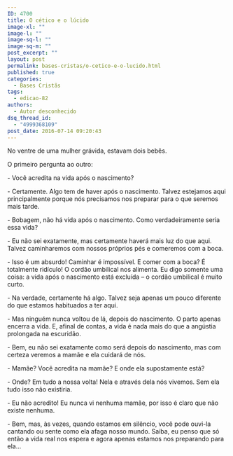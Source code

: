 ```yaml
---
ID: 4700
title: O cético e o lúcido
image-xl: ""
image-l: ""
image-sq-l: ""
image-sq-m: ""
post_excerpt: ""
layout: post
permalink: bases-cristas/o-cetico-e-o-lucido.html
published: true
categories:
  - Bases Cristãs
tags:
  - edicao-82
authors:
  - Autor desconhecido
dsq_thread_id:
  - "4999368109"
post_date: 2016-07-14 09:20:43
---
```

<p class="p1"><span class="s1">No ventre de uma mulher grávida, estavam dois bebês.</span></p>

<p class="p1"><span class="s1">O primeiro pergunta ao outro:</span></p>

<p class="p1"><span class="s1">- Você acredita na vida após o nascimento?</span></p>

<p class="p1"><span class="s1">- Certamente. Algo tem de haver após o nascimento. Talvez estejamos aqui principalmente porque nós precisamos nos preparar para o que seremos mais tarde.</span></p>

<p class="p1"><span class="s1">- Bobagem, não há vida após o nascimento. Como verdadeiramente seria essa vida?</span></p>

<p class="p1"><span class="s1">- Eu não sei exatamente, mas certamente haverá mais luz do que aqui. Talvez caminharemos com nossos próprios pés e comeremos com a boca.</span></p>

<p class="p1"><span class="s1">- Isso é um absurdo! Caminhar é impossível. E comer com a boca? É totalmente ridículo! O cordão umbilical nos alimenta. Eu digo somente uma coisa: a vida após o nascimento está excluída – o cordão umbilical é muito curto.</span></p>

<p class="p1"><span class="s1">- Na verdade, certamente há algo. Talvez seja apenas um pouco diferente do que estamos habituados a ter aqui.</span></p>

<p class="p1"><span class="s1">- Mas ninguém nunca voltou de lá, depois do nascimento. O parto apenas encerra a vida. E, afinal de contas, a vida é nada mais do que a angústia prolongada na escuridão.</span></p>

<p class="p1"><span class="s1">- Bem, eu não sei exatamente como será depois do nascimento, mas com certeza veremos a mamãe e ela cuidará de nós.</span></p>

<p class="p1"><span class="s1">- Mamãe? Você acredita na mamãe? E onde ela supostamente está?</span></p>

<p class="p1"><span class="s1">- Onde? Em tudo a nossa volta! Nela e através dela nós vivemos. Sem ela tudo isso não existiria.</span></p>

<p class="p1"><span class="s1">- Eu não acredito! Eu nunca vi nenhuma mamãe, por isso é claro que não existe nenhuma.</span></p>

<p class="p1"><span class="s1">- Bem, mas, às vezes, quando estamos em silêncio, você pode ouvi-la cantando ou sente como ela afaga nosso mundo. Saiba, eu penso que só então a vida real nos espera e agora apenas estamos nos preparando para ela...</span></p>